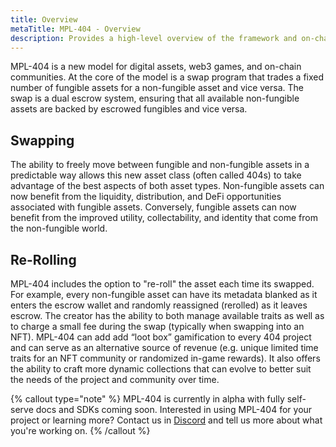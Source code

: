 ```yaml
---
title: Overview
metaTitle: MPL-404 - Overview
description: Provides a high-level overview of the framework and on-chain protocol for hybrid assets.
---
```


MPL-404 is a new model for digital assets, web3 games, and on-chain communities. At the core of the model is a swap program that trades a fixed number of fungible assets for a non-fungible asset and vice versa. The swap is a dual escrow system, ensuring that all available non-fungible assets are backed by escrowed fungibles and vice versa.

## Swapping

The ability to freely move between fungible and non-fungible assets in a predictable way allows this new asset class (often called 404s) to take advantage of the best aspects of both asset types. Non-fungible assets can now benefit from the liquidity, distribution, and DeFi opportunities associated with fungible assets. Conversely, fungible assets can now benefit from the improved utility, collectability, and identity that come from the non-fungible world.

## Re-Rolling

MPL-404 includes the option to "re-roll" the asset each time its swapped. For example, every non-fungible asset can have its metadata blanked as it enters the escrow wallet and randomly reassigned (rerolled) as it leaves escrow. The creator has the ability to both manage available traits as well as to charge a small fee during the swap (typically when swapping into an NFT). MPL-404 can add add “loot box” gamification to every 404 project and can serve as an alternative source of revenue (e.g. unique limited time traits for an NFT community or randomized in-game rewards). It also offers the ability to craft more dynamic collections that can evolve to better suit the needs of the project and community over time.

{% callout type="note" %}
MPL-404 is currently in alpha with fully self-serve docs and SDKs coming soon. Interested in using MPL-404 for your project or learning more? Contact us in [Discord](https://discord.gg/metaplex) and tell us more about what you're working on.
{% /callout %}
